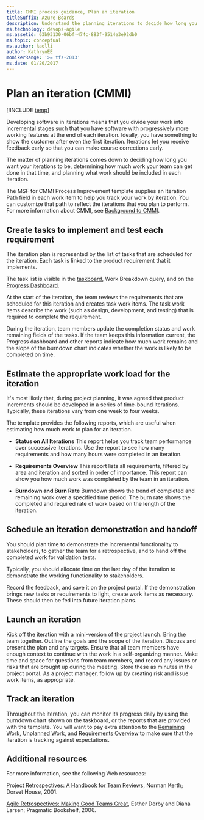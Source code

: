 ```yaml
---
title: CMMI process guidance, Plan an iteration  
titleSuffix: Azure Boards
description: Understand the planning iterations to decide how long you want your iterations to be, determining how much work your team can get done in that time, and planning what work should be included in each iteration - Team Foundation Server (TFS)
ms.technology: devops-agile
ms.assetid: 63b93130-06bf-474c-883f-9514e3e92db0
ms.topic: conceptual
ms.author: kaelli
author: KathrynEE
monikerRange: '>= tfs-2013'
ms.date: 01/20/2017
---
```


# Plan an iteration (CMMI)

[!INCLUDE [temp](../../../includes/version-vsts-tfs-all-versions.md)]

Developing software in iterations means that you divide your work into incremental stages such that you have software with progressively more working features at the end of each iteration. Ideally, you have something to show the customer after even the first iteration. Iterations let you receive feedback early so that you can make course corrections early.

The matter of planning iterations comes down to deciding how long you want your iterations to be, determining how much work your team can get done in that time, and planning what work should be included in each iteration.

The MSF for CMMI Process Improvement template supplies an Iteration Path field in each work item to help you track your work by iteration. You can customize that path to reflect the iterations that you plan to perform. For more information about CMMI, see [Background to CMMI](guidance-background-to-cmmi.md).

## Create tasks to implement and test each requirement

The iteration plan is represented by the list of tasks that are scheduled for the iteration. Each task is linked to the product requirement that it implements.

The task list is visible in the [taskboard](https://msdn.microsoft.com/f13e32ae-fe77-421a-b524-43b6bcd1a0f3), Work Breakdown query, and on the [Progress Dashboard](https://msdn.microsoft.com/4aa21c4a-651b-4cec-a204-59524abdae82).

At the start of the iteration, the team reviews the requirements that are scheduled for this iteration and creates task work items. The task work items describe the work (such as design, development, and testing) that is required to complete the requirement.

During the iteration, team members update the completion status and work remaining fields of the tasks. If the team keeps this information current, the Progress dashboard and other reports indicate how much work remains and the slope of the burndown chart indicates whether the work is likely to be completed on time.

## <a name="PlanningTimeBound"></a> Estimate the appropriate work load for the iteration

It's most likely that, during project planning, it was agreed that product increments should be developed in a series of time-bound iterations. Typically, these iterations vary from one week to four weeks.

The template provides the following reports, which are useful when estimating how much work to plan for an iteration.

* **Status on All Iterations** This report helps you track team performance over successive iterations. Use the report to see how many requirements and how many hours were completed in an iteration.

* **Requirements Overview** This report lists all requirements, filtered by area and iteration and sorted in order of importance. This report can show you how much work was completed by the team in an iteration.

* **Burndown and Burn Rate** Burndown shows the trend of completed and remaining work over a specified time period. The burn rate shows the completed and required rate of work based on the length of the iteration.

## <a name="Handoff"></a> Schedule an iteration demonstration and handoff

You should plan time to demonstrate the incremental functionality to stakeholders, to gather the team for a retrospective, and to hand off the completed work for validation tests.

Typically, you should allocate time on the last day of the iteration to demonstrate the working functionality to stakeholders.

Record the feedback, and save it on the project portal. If the demonstration brings new tasks or requirements to light, create work items as necessary. These should then be fed into future iteration plans.

## <a name="Launch"></a> Launch an iteration

Kick off the iteration with a mini-version of the project launch. Bring the team together. Outline the goals and the scope of the iteration. Discuss and present the plan and any targets. Ensure that all team members have enough context to continue with the work in a self-organizing manner. Make time and space for questions from team members, and record any issues or risks that are brought up during the meeting. Store these as minutes in the project portal. As a project manager, follow up by creating risk and issue work items, as appropriate.

## <a name="Tracking"></a> Track an iteration

Throughout the iteration, you can monitor its progress daily by using the burndown chart shown on the taskboard, or the reports that are provided with the template. You will want to pay extra attention to the [Remaining Work](https://msdn.microsoft.com/library/dd380673.aspx), [Unplanned Work](https://msdn.microsoft.com/library/ee707132.aspx), and [Requirements Overview](https://msdn.microsoft.com/library/ee461517.aspx) to make sure that the iteration is tracking against expectations.

## <a name="AdditionalResources"></a> Additional resources

For more information, see the following Web resources:

[Project Retrospectives: A Handbook for Team Reviews](https://go.microsoft.com/fwlink/?LinkId=179023), Norman Kerth; Dorset House, 2001.

[Agile Retrospectives: Making Good Teams Great](https://go.microsoft.com/fwlink/?LinkId=179024), Esther Derby and Diana Larsen; Pragmatic Bookshelf, 2006.
